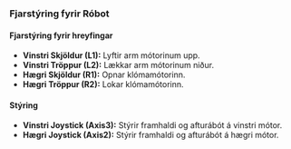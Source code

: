 ### Fjarstýring fyrir Róbot

#### Fjarstýring fyrir hreyfingar

- **Vinstri Skjöldur (L1):** Lyftir arm mótorinum upp.
- **Vinstri Tröppur (L2):** Lækkar arm mótorinum niður.
- **Hægri Skjöldur (R1):** Opnar klómamótorinn.
- **Hægri Tröppur (R2):** Lokar klómamótorinn.

#### Stýring

- **Vinstri Joystick (Axis3):** Stýrir framhaldi og afturábót á vinstri mótor.
- **Hægri Joystick (Axis2):** Stýrir framhaldi og afturábót á hægri mótor.
